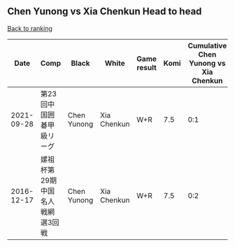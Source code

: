 ## Chen Yunong vs Xia Chenkun Head to head

[Back to ranking](../../index.md)




| **Date** | **Comp** | **Black** | **White** | **Game result** | **Komi** | **Cumulative Chen Yunong vs Xia Chenkun** | **Chen Yunong streak** | **Xia Chenkun streak** | 
| --- | --- | --- | --- | --- | --- | --- | --- | --- |
| 2021-09-28 | 第23回中国囲碁甲級リーグ | Chen Yunong | Xia Chenkun | W+R | 7.5 | 0:1 | 0 | 1 | 
| 2016-12-17 | 嫘祖杯第29期中国名人戦網選3回戦 | Chen Yunong | Xia Chenkun | W+R | 7.5 | 0:2 | 0 | 2 |




